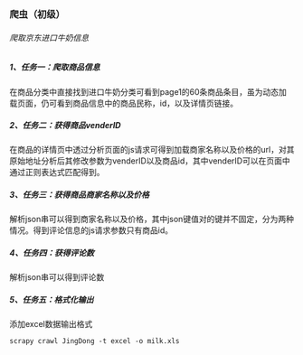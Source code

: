 ### 爬虫（初级）
###### 爬取京东进口牛奶信息
##### 1、任务一：爬取商品信息
在商品分类中直接找到进口牛奶分类可看到page1的60条商品条目，虽为动态加载页面，仍可看到商品信息中的商品民称，id，以及详情页链接。
##### 2、任务二：获得商品venderID
在商品的详情页中透过分析页面的js请求可得到加载商家名称以及价格的url，对其原始地址分析后其修改参数为venderID以及商品id，其中venderID可以在页面中通过正则表达式匹配得到。
##### 3、任务三：获得商品商家名称以及价格
解析json串可以得到商家名称以及价格，其中json键值对的键并不固定，分为两种情况。得到评论信息的js请求参数只有商品id。
##### 4、任务四：获得评论数
解析json串可以得到评论数
##### 5、任务五：格式化输出
添加excel数据输出格式
```
scrapy crawl JingDong -t excel -o milk.xls
```
